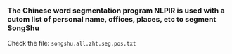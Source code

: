 ### The Chinese word segmentation program NLPIR is used with a cutom list of personal name, offices, places, etc to segment SongShu

Check the file: <code>songshu.all.zht.seg.pos.txt</code>
